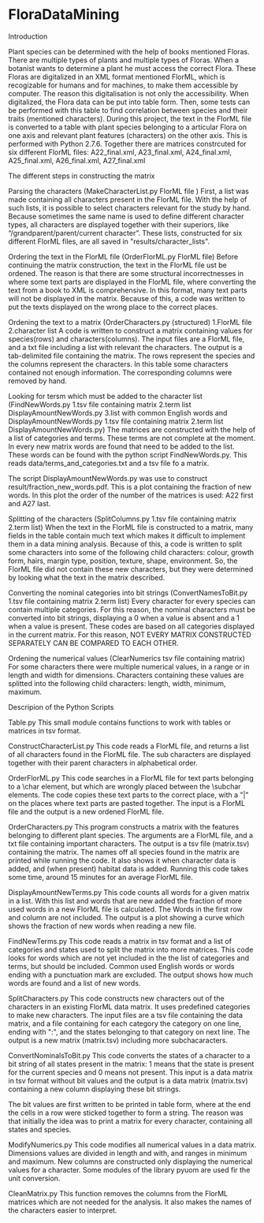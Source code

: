 FloraDataMining
===============

Introduction

Plant species can be determined with the help of books mentioned Floras. There are multiple types of plants and multiple types of Floras. When a botanist wants to determine a plant he must access the correct Flora. 
These Floras are digitalized in an XML format mentioned FlorML, which is recogizable for humans and for machines, to make them accessible by computer. The reason this digitalisation is not only the accessibility. When digitalized, the Flora data can be put into table form. Then, some tests can be performed with this table to find correlation between species and their traits (mentioned characters). 
During this project, the text in the FlorML file is converted to a table with plant species belonging to a articular Flora on one axis and relevant plant features (characters) on the other axis. This is performed with Python 2.7.6. Together there are matrices constrcuted for six different FlorML files: A22_final.xml, A23_final.xml, A24_final.xml, A25_final.xml, A26_final.xml, A27_final.xml

The different steps in constructing the matrix

Parsing the characters (MakeCharacterList.py FlorML file )
First, a list was made containing all characters present in the FlorML file. With the help of such lists, it is possible to select characters relevant for the study by hand. Because sometimes the same name is used to define different character types, all characters are displayed together with their superiors, like “/grandparent/parent/current character”. These lists, constructed for six different FlorML files, are all saved in "results/character_lists".

Ordering the text in the FlorML file (OrderFlorML.py FlorML file)
Before continuing the matrix construction, the text in the FlorML file ust be ordened. The reason is that there are some structural incorrectnesses in where some text parts are displayed in the FlorML file, where converting the text from a book to XML is comprehensive. In this format, many text parts will not be displayed in the matrix. Because of this, a code was written to put the texts displayed on the wrong place to the correct places.

Ordening the text to a matrix (OrderCharacters.py (structured) 1.FlorML file 2.character list
A code is written to construct a matrix containing values for species(rows) and characters(columns). The input files are a FlorML file, and a txt file including a list with relevant the characters. The output is a tab-delimited file containing the matrix. The rows represent the species and the columns represent the characters. In this table some characters contained not enough information. The corresponding columns were removed by hand. 

Looking for tersm which must be added to the character list (FindNewWords.py 1.tsv file containing matrix 2.term list DisplayAmountNewWords.py 3.list with common English words and DisplayAmountNewWords.py 1.tsv file containing matrix 2.term list DisplayAmountNewWords.py)
The matrices are constructed with the help of a list of categories and terms. These terms are not complete at the moment. In every new matrix words are found that need to be added to the list. These words can be found with the python script FindNewWords.py. This reads data/terms_and_categories.txt and a tsv file fo a matrix. 

The script DisplayAmountNewWords.py was use to construct result/fraction_new_words.pdf. This is a plot containing the fraction of new words. In this plot the order of the number of the matrices is used: A22 first and A27 last.

Splitting of the characters (SplitColumns.py  1.tsv file containing matrix 2.term list)
When the text in the FlorML file is constructed to a matrix, many fields in the table contain much text which makes it difficult to implement them in a data mining analysis. Because of this, a code is written to split some characters into some of the following child characters: colour, growth form, hairs, margin type, position, texture, shape, environment. So, the FlorML file did not contain these new characters, but they were determined by looking what the text in the matrix described.

Converting the nominal categories into bit strings (ConvertNamesToBit.py 1.tsv file containing matrix 2.term list)
Every character for every species can contain multiple categories. For this reason, the nominal characters must be converted into bit strings, displaying a 0 when a value is absent and a 1 when a value is present. These codes are based on all categories displayed in the current matrix. For  this reason, NOT EVERY MATRIX CONSTRUCTED SEPARATELY CAN BE COMPARED TO EACH OTHER.

Ordening the numerical values (ClearNumerics tsv file containing matrix)
For some characters there were multiple numerical values, in a range or in length and width for dimensions. Characters containing these values are splitted into the following child characters: length, width, minimum, maximum.


Descripion of the Python Scripts

Table.py
This small module contains functions to work with tables or matrices in tsv format.

ConstructCharacterList.py
This code reads a FlorML file, and returns a list of all characters found in the FlorML file. The sub characters are displayed together with their parent characters in alphabetical order. 

OrderFlorML.py
This code searches in a FlorML file for text parts belonging to a \char element, but which are wrongly placed between the \subchar elements. The code copies these text parts to the correct place, with a "|" on the places where text parts are pasted together. The input is a FlorML file and the output is a new ordened FlorML file. 

OrderCharacters.py
This program constructs a matrix with the features belonging to different plant species. The arguments are a FlorML file, and a txt file containing important characters. The output is a tsv file 
(matrix.tsv) containing the matrix. The names off all species found in the matrix are printed while running the code. It also shows it when character data is added, and (when present) habitat data is added. Running this code takes some time, around 15 minutes for an average FlorML file.

DisplayAmountNewTerms.py
This code counts all words for a given matrix in a list. With this list and words that are new added the fraction of more used words in a new FlorML file is calculated. The Words in the first row and column are not included. The output is a plot showing a curve which shows the fraction of new words when reading a new file.

FindNewTerms.py
This code reads a matrix in tsv format and a list of categories and states used to split the matrix into more matrices. This code looks for words which are not yet included in the the list of categories and  terms, but should be included. Common used English words or words ending with a punctuation mark are excluded. The output shows how much words are found and a list of 
new words. 

SplitCharacters.py
This code constructs new characters out of the characters in an existing FlorML data matrix. It uses predefined categories to make new characters. The input files are a tsv file containing the  data matrix, and a file containing for each category the category on one line, ending with ":", and the states belonging to that category on next line. The output is a new matrix (matrix.tsv) including more subchacaracters.

ConvertNominalsToBit.py 
This code converts the states of a character to a bit string of all states present in the matrix: 1 means that the state is present for the current species and 0 means not present. This input is a data matrix in tsv format without bit values and the output is a data matrix (matrix.tsv) containing a new column displaying these bit strings. 

The bit values are first written to be printed in table form, where at the end the cells in a row were sticked together to form a string. The reason was that initially the idea was to print a matrix for every character, containing all states and species.

ModifyNumerics.py
This code modifies all numerical values in a data matrix. Dimensions values are divided in length and with, and ranges in minimum and maximum. New columns are constructed only displaying the numerical values for a character. Some modules of the library pyuom are used fir the unit conversion.

CleanMatrix.py
This function removes the columns from the FlorML matrices which are not needed for the analysis. It also makes the names of the characters easier to interpret.



